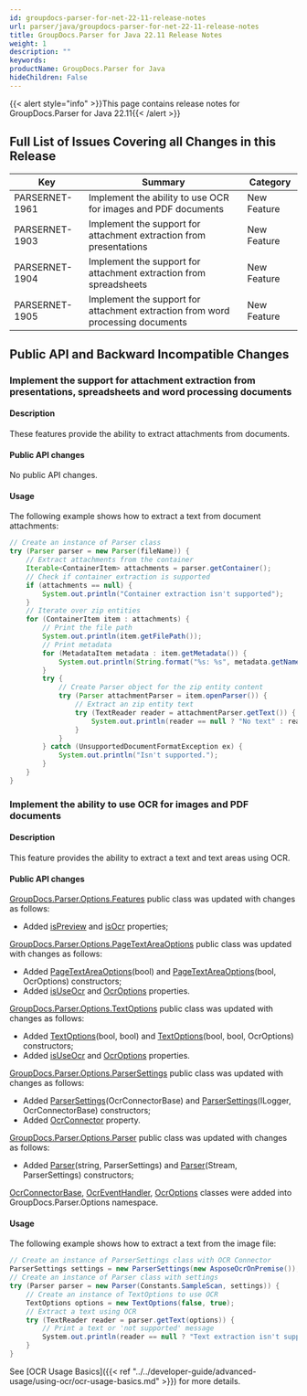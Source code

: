 ```yaml
---
id: groupdocs-parser-for-net-22-11-release-notes
url: parser/java/groupdocs-parser-for-net-22-11-release-notes
title: GroupDocs.Parser for Java 22.11 Release Notes
weight: 1
description: ""
keywords: 
productName: GroupDocs.Parser for Java
hideChildren: False
---
```

{{< alert style="info" >}}This page contains release notes for GroupDocs.Parser for Java 22.11{{< /alert >}}

## Full List of Issues Covering all Changes in this Release

| Key | Summary | Category |
| --- | --- | --- |
| PARSERNET-1961 | Implement the ability to use OCR for images and PDF documents | New Feature |
| PARSERNET-1903 | Implement the support for attachment extraction from presentations | New Feature |
| PARSERNET-1904 | Implement the support for attachment extraction from spreadsheets | New Feature |
| PARSERNET-1905 | Implement the support for attachment extraction from word processing documents | New Feature |

## Public API and Backward Incompatible Changes

### Implement the support for attachment extraction from presentations, spreadsheets and word processing documents

#### Description

These features provide the ability to extract attachments from documents.

#### Public API changes

No public API changes.

#### Usage

The following example shows how to extract a text from document attachments:

```Java
// Create an instance of Parser class
try (Parser parser = new Parser(fileName)) {
    // Extract attachments from the container
    Iterable<ContainerItem> attachments = parser.getContainer();
    // Check if container extraction is supported
    if (attachments == null) {
        System.out.println("Container extraction isn't supported");
    }
    // Iterate over zip entities
    for (ContainerItem item : attachments) {
        // Print the file path
        System.out.println(item.getFilePath());
        // Print metadata
        for (MetadataItem metadata : item.getMetadata()) {
            System.out.println(String.format("%s: %s", metadata.getName(), metadata.getValue()));
        }
        try {
            // Create Parser object for the zip entity content
            try (Parser attachmentParser = item.openParser()) {
                // Extract an zip entity text
                try (TextReader reader = attachmentParser.getText()) {
                    System.out.println(reader == null ? "No text" : reader.readToEnd());
                }
            }
        } catch (UnsupportedDocumentFormatException ex) {
            System.out.println("Isn't supported.");
        }
    }
}
```

### Implement the ability to use OCR for images and PDF documents

#### Description

This feature provides the ability to extract a text and text areas using OCR.

#### Public API changes

[GroupDocs.Parser.Options.Features](https://reference.groupdocs.com/parser/java/com.groupdocs.parser.options/features) public class was updated with changes as follows:

* Added [isPreview](https://reference.groupdocs.com/parser/java/com.groupdocs.parser.options/features/#isPreview--) and [isOcr](https://reference.groupdocs.com/parser/java/com.groupdocs.parser.options/features/#isOcr--) properties;

[GroupDocs.Parser.Options.PageTextAreaOptions](https://reference.groupdocs.com/parser/java/com.groupdocs.parser.options/pagetextareaoptions) public class was updated with changes as follows:

* Added [PageTextAreaOptions](https://reference.groupdocs.com/parser/java/com.groupdocs.parser.options/pagetextareaoptions/#PageTextAreaOptions-boolean-)(bool) and [PageTextAreaOptions](https://reference.groupdocs.com/parser/java/com.groupdocs.parser.options/pagetextareaoptions/#PageTextAreaOptions-boolean-com.groupdocs.parser.options.OcrOptions-)(bool, OcrOptions) constructors;
* Added [isUseOcr](https://reference.groupdocs.com/parser/java/com.groupdocs.parser.options/pagetextareaoptions/#isUseOcr--) and [OcrOptions](https://reference.groupdocs.com/parser/java/com.groupdocs.parser.options/pagetextareaoptions/#getOcrOptions--) properties.

[GroupDocs.Parser.Options.TextOptions](https://reference.groupdocs.com/parser/java/com.groupdocs.parser.options/textoptions) public class was updated with changes as follows:

* Added [TextOptions](https://reference.groupdocs.com/parser/java/com.groupdocs.parser.options/textoptions/#TextOptions-boolean-boolean-)(bool, bool) and [TextOptions](https://reference.groupdocs.com/parser/java/com.groupdocs.parser.options/textoptions/#TextOptions-boolean-boolean-com.groupdocs.parser.options.OcrOptions-)(bool, bool, OcrOptions) constructors;
* Added [isUseOcr](https://reference.groupdocs.com/parser/java/com.groupdocs.parser.options/textoptions/#isUseOcr--) and [OcrOptions](https://reference.groupdocs.com/parser/java/com.groupdocs.parser.options/textoptions/#getOcrOptions--) properties.

[GroupDocs.Parser.Options.ParserSettings](https://reference.groupdocs.com/parser/java/com.groupdocs.parser.options/parsersettings) public class was updated with changes as follows:

* Added [ParserSettings](https://reference.groupdocs.com/parser/java/com.groupdocs.parser.options/parsersettings/#ParserSettings-com.groupdocs.parser.options.OcrConnectorBase-)(OcrConnectorBase) and [ParserSettings](https://reference.groupdocs.com/parser/java/com.groupdocs.parser.options/parsersettings/#ParserSettings-com.groupdocs.parser.options.ILogger-com.groupdocs.parser.options.OcrConnectorBase-)(ILogger, OcrConnectorBase) constructors;
* Added [OcrConnector](https://reference.groupdocs.com/parser/java/com.groupdocs.parser.options/parsersettings/#getOcrConnector--) property.

[GroupDocs.Parser.Options.Parser](https://reference.groupdocs.com/parser/java/com.groupdocs.parser.options/parser) public class was updated with changes as follows:

* Added [Parser](https://reference.groupdocs.com/parser/java/com.groupdocs.parser/parser/#Parser-java.lang.String-com.groupdocs.parser.options.ParserSettings-)(string, ParserSettings) and [Parser](https://reference.groupdocs.com/parser/java/com.groupdocs.parser/parser/#Parser-java.io.InputStream-com.groupdocs.parser.options.ParserSettings-)(Stream, ParserSettings) constructors;

[OcrConnectorBase](https://reference.groupdocs.com/parser/java/com.groupdocs.parser.options/ocrconnectorbase), [OcrEventHandler](https://reference.groupdocs.com/parser/java/com.groupdocs.parser.options/ocreventhandler), [OcrOptions](https://reference.groupdocs.com/parser/java/com.groupdocs.parser.options/ocroptions) classes were added into GroupDocs.Parser.Options namespace.

#### Usage

The following example shows how to extract a text from the image file:

```C#
// Create an instance of ParserSettings class with OCR Connector
ParserSettings settings = new ParserSettings(new AsposeOcrOnPremise());
// Create an instance of Parser class with settings
try (Parser parser = new Parser(Constants.SampleScan, settings)) {
    // Create an instance of TextOptions to use OCR
    TextOptions options = new TextOptions(false, true);
    // Extract a text using OCR
    try (TextReader reader = parser.getText(options)) {
        // Print a text or 'not supported' message
        System.out.println(reader == null ? "Text extraction isn't supported" : reader.readToEnd());
    }
}
```

See [OCR Usage Basics]({{< ref "../../developer-guide/advanced-usage/using-ocr/ocr-usage-basics.md" >}}) for more details.